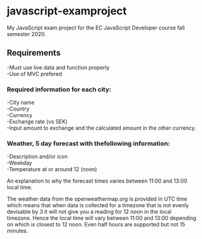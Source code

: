 # javascript-examproject
My JavaScript exam project for the EC JavaScript Developer course fall semester 2020.

## __Requirements__  
-Must use live data and function properly  
-Use of MVC prefered  
  
### Required information for each city:  
-City name  
-Country  
-Currency  
-Exchange rate (vs SEK)  
-Input amount to exchange and the calculated amount in the other currency.  

### Weather, 5 day forecast with thefollowing information:
-Description and/or icon  
-Weekday  
-Temperature at or around 12 (noon)


An explanation to why the forecast times varies between 11:00 and 13:00 local time.

The weather data from the openweathermap.org is provided in UTC time which means that when data is collected for a timezone that is not evenly devisable by 3 it will not give you a reading for 12 noon in the local timezone. Hence the local time will vary between 11:00 and 13:00 depending on which is closest to 12 noon. Even half hours are supported but not 15 minutes.
